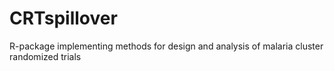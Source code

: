 # CRTspillover
R-package implementing methods for design and analysis of malaria cluster randomized trials
